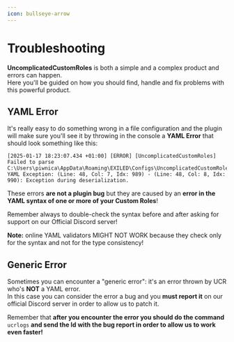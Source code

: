 ```yaml
---
icon: bullseye-arrow
---
```


# Troubleshooting

**UncomplicatedCustomRoles** is both a simple and a complex product and errors can happen.\
Here you'll be guided on how you should find, handle and fix problems with this powerful product.

## YAML Error

It's really easy to do something wrong in a file configuration and the plugin will make sure you'll see it by throwing in the console a **YAML Error** that should look something like this:

```
[2025-01-17 18:23:07.434 +01:00] [ERROR] [UncomplicatedCustomRoles] Failed to parse C:\Users\piwnica\AppData\Roaming\EXILED\Configs\UncomplicatedCustomRoles\7777\dfds.yml. YAML Exception: (Line: 48, Col: 7, Idx: 989) - (Line: 48, Col: 8, Idx: 990): Exception during deserialization.
```

These errors **are not a plugin bug** but they are caused by an **error in the YAML syntax of one or more of your Custom Roles**!

Remember always to double-check the syntax before and after asking for support on our Official Discord server!

**Note:** online YAML validators MIGHT NOT WORK because they check only for the syntax and not for the type consistency!

## Generic Error

Sometimes you can encounter a "generic error": it's an error thrown by UCR who's **NOT** a YAML error.\
In this case you can consider the error a bug and you **must report it** on our official Discord server in order to allow us to patch it.

Remember that **after you encounter the error you should do the command** `ucrlogs` **and send the Id with the bug report in order to allow us to work even faster!**
